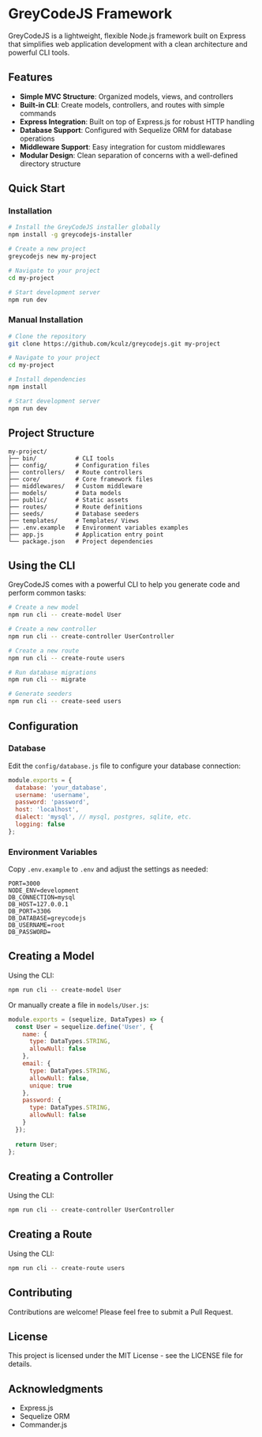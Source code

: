 # GreyCodeJS Framework



GreyCodeJS is a lightweight, flexible Node.js framework built on Express that simplifies web application development with a clean architecture and powerful CLI tools.

## Features

- **Simple MVC Structure**: Organized models, views, and controllers
- **Built-in CLI**: Create models, controllers, and routes with simple commands
- **Express Integration**: Built on top of Express.js for robust HTTP handling
- **Database Support**: Configured with Sequelize ORM for database operations
- **Middleware Support**: Easy integration for custom middlewares
- **Modular Design**: Clean separation of concerns with a well-defined directory structure

## Quick Start

### Installation

```bash
# Install the GreyCodeJS installer globally
npm install -g greycodejs-installer

# Create a new project
greycodejs new my-project

# Navigate to your project
cd my-project

# Start development server
npm run dev
```

### Manual Installation

```bash
# Clone the repository
git clone https://github.com/kculz/greycodejs.git my-project

# Navigate to your project
cd my-project

# Install dependencies
npm install

# Start development server
npm run dev
```

## Project Structure

```
my-project/
├── bin/           # CLI tools
├── config/        # Configuration files
├── controllers/   # Route controllers
├── core/          # Core framework files
├── middlewares/   # Custom middleware
├── models/        # Data models
├── public/        # Static assets
├── routes/        # Route definitions
├── seeds/         # Database seeders
├── templates/     # Templates/ Views
├── .env.example   # Environment variables examples
├── app.js         # Application entry point
└── package.json   # Project dependencies
```

## Using the CLI

GreyCodeJS comes with a powerful CLI to help you generate code and perform common tasks:

```bash
# Create a new model
npm run cli -- create-model User

# Create a new controller
npm run cli -- create-controller UserController

# Create a new route
npm run cli -- create-route users

# Run database migrations
npm run cli -- migrate

# Generate seeders
npm run cli -- create-seed users
```

## Configuration

### Database

Edit the `config/database.js` file to configure your database connection:

```javascript
module.exports = {
  database: 'your_database',
  username: 'username',
  password: 'password',
  host: 'localhost',
  dialect: 'mysql', // mysql, postgres, sqlite, etc.
  logging: false
};
```

### Environment Variables

Copy `.env.example` to `.env` and adjust the settings as needed:

```
PORT=3000
NODE_ENV=development
DB_CONNECTION=mysql
DB_HOST=127.0.0.1
DB_PORT=3306
DB_DATABASE=greycodejs
DB_USERNAME=root
DB_PASSWORD=
```

## Creating a Model

Using the CLI:

```bash
npm run cli -- create-model User
```

Or manually create a file in `models/User.js`:

```javascript
module.exports = (sequelize, DataTypes) => {
  const User = sequelize.define('User', {
    name: {
      type: DataTypes.STRING,
      allowNull: false
    },
    email: {
      type: DataTypes.STRING,
      allowNull: false,
      unique: true
    },
    password: {
      type: DataTypes.STRING,
      allowNull: false
    }
  });
  
  return User;
};
```

## Creating a Controller

Using the CLI:

```bash
npm run cli -- create-controller UserController
```

## Creating a Route

Using the CLI:

```bash
npm run cli -- create-route users
```

## Contributing

Contributions are welcome! Please feel free to submit a Pull Request.

## License

This project is licensed under the MIT License - see the LICENSE file for details.

## Acknowledgments

- Express.js
- Sequelize ORM
- Commander.js